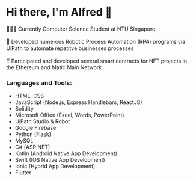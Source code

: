 # Hi there, I'm Alfred 👋
🧑🏻‍💻 Currently Computer Science Student at NTU Singapore
<br>
<br>
🤖 Developed numerous Robotic Process Automation (RPA) programs via UiPath to automate repetitve businesses processes
<br>
<br>
Ξ Participated and developed several smart contracts for NFT projects in the Ethereum and Matic Main Network

### Languages and Tools:
- HTML, CSS
- JavaScript (Node.js, Express Handlebars, ReactJS)
- Solidity
- Microsoft Office (Excel, Words, PowerPoint)
- UiPath Studio & Robot
- Google Firebase
- Python (Flask)
- MySQL
- C# (ASP.NET)
- Kotlin (Android Native App Development)
- Swift (IOS Native App Development)
- Ionic (Hybrid App Development)
- Flutter

